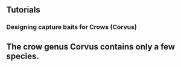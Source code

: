 ## Tutorials


### Designing capture baits for Crows (Corvus)

The crow genus Corvus contains only a few species. 
---



